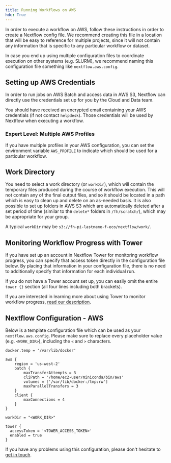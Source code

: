 ```yaml
---
title: Running Workflows on AWS
hdc: True
---
```



In order to execute a workflow on AWS, follow these instructions in order to
create a Nextflow config file.
We recommend creating this file in a location that will be easy to reference
for multiple projects, since it will not contain any information that is
specific to any particular workflow or dataset.

In case you end up using multiple configuration files to coordinate execution
on other systems (e.g. SLURM), we recommend naming this configuration file
something like `nextflow.aws.config`.


## Setting up AWS Credentials

In order to run jobs on AWS Batch and access data in AWS S3, Nextflow can
directly use the credentials set up for you by the Cloud and Data team.

You should have received an encrypted email containing your 
AWS credentials (if not contact `helpdesk`).
Those credentials will be used by Nextflow when executing a workflow.


### Expert Level: Multiple AWS Profiles

If you have multiple profiles in your AWS configuration, you can set
the environment variable `AWS_PROFILE` to indicate which should be
used for a particular workflow.


## Work Directory

You need to select a work directory (or `workDir`), which will contain the temporary
files produced during the course of workflow execution. This will not contain
any of the final output files, and so it should be located in a path which is
easy to clean up and delete on an as-needed basis. It is also possible to set up
folders in AWS S3 which are automatically deleted after a set period of time
(similar to the `delete*` folders in `/fh/scratch/`), which may be appropriate
for your group.

A typical `workDir` may be `s3://fh-pi-lastname-f-eco/nextflow/work/`.


## Monitoring Workflow Progress with Tower

If you have set up an account in Nextflow Tower for monitoring workflow progress,
you can specify that access token directly in the configuration file below.
By placing that information in your configuration file, there is no need to
additionally specify that information for each individual run.

If you do not have a Tower account set up, you can easily omit the entire
`tower {}` section (all four lines including both brackets).

If you are interested in learning more about using Tower to monitor workflow progress,
[read our description](/hdc/workflows/running/tower).


## Nextflow Configuration - AWS

Below is a template configuration file which can be used as your `nextflow.aws.config`.
Please make sure to replace every placeholder value (e.g. `<WORK_DIR>`),
including the `<` and `>` characters.

```
docker.temp = '/var/lib/docker'

aws {
    region = 'us-west-2'
    batch {
        maxTransferAttempts = 3
        cliPath = '/home/ec2-user/miniconda/bin/aws'
        volumes = ['/var/lib/docker:/tmp:rw']
        maxParallelTransfers = 3
    }
    client {
        maxConnections = 4
    }
}

workDir = "<WORK_DIR>"

tower {
  accessToken = '<TOWER_ACCESS_TOKEN>'
  enabled = true
}
```

If you have any problems using this configuration, please don't hesitate to
[get in touch](mailto:sminot@fredhutch.org).


